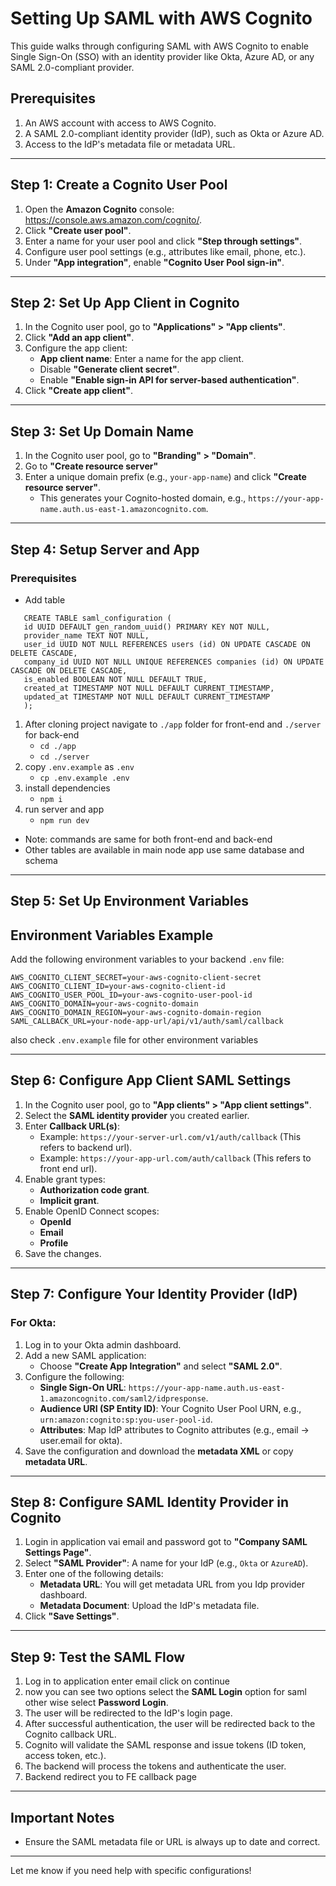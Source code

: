 # Setting Up SAML with AWS Cognito

This guide walks through configuring SAML with AWS Cognito to enable Single Sign-On (SSO) with an identity provider like Okta, Azure AD, or any SAML 2.0-compliant provider.

## Prerequisites
1. An AWS account with access to AWS Cognito.
2. A SAML 2.0-compliant identity provider (IdP), such as Okta or Azure AD.
3. Access to the IdP's metadata file or metadata URL.

---

## Step 1: Create a Cognito User Pool
1. Open the **Amazon Cognito** console: https://console.aws.amazon.com/cognito/.
2. Click **"Create user pool"**.
3. Enter a name for your user pool and click **"Step through settings"**.
4. Configure user pool settings (e.g., attributes like email, phone, etc.).
5. Under **"App integration"**, enable **"Cognito User Pool sign-in"**.

---

## Step 2: Set Up App Client in Cognito
1. In the Cognito user pool, go to **"Applications" > "App clients"**.
2. Click **"Add an app client"**.
3. Configure the app client:
   - **App client name**: Enter a name for the app client.
   - Disable **"Generate client secret"**.
   - Enable **"Enable sign-in API for server-based authentication"**.
4. Click **"Create app client"**.

---

## Step 3: Set Up Domain Name
1. In the Cognito user pool, go to **"Branding" > "Domain"**.
2. Go to **"Create resource server"**
2. Enter a unique domain prefix (e.g., `your-app-name`) and click **"Create resource server"**.
   - This generates your Cognito-hosted domain, 
         e.g., `https://your-app-name.auth.us-east-1.amazoncognito.com`.

---

## Step 4: Setup Server and App
### Prerequisites
   - Add table
   ```
      CREATE TABLE saml_configuration (
      id UUID DEFAULT gen_random_uuid() PRIMARY KEY NOT NULL,
      provider_name TEXT NOT NULL,
      user_id UUID NOT NULL REFERENCES users (id) ON UPDATE CASCADE ON DELETE CASCADE,
      company_id UUID NOT NULL UNIQUE REFERENCES companies (id) ON UPDATE CASCADE ON DELETE CASCADE,
      is_enabled BOOLEAN NOT NULL DEFAULT TRUE,
      created_at TIMESTAMP NOT NULL DEFAULT CURRENT_TIMESTAMP,
      updated_at TIMESTAMP NOT NULL DEFAULT CURRENT_TIMESTAMP
      );
   ``` 

1. After cloning project navigate to `./app` folder for front-end and `./server` for back-end
   - ``` cd ./app ```
   - ``` cd ./server ```
2. copy `.env.example` as `.env` 
   - ``` cp .env.example .env ```
3. install dependencies
   - ```npm i```
4. run server and app
   - ```npm run dev```

- Note: commands are same for both front-end and back-end 
- Other tables are available in main node app use same database and schema

---

## Step 5: Set Up Environment Variables
## Environment Variables Example
Add the following environment variables to your backend `.env` file:

```plaintext
AWS_COGNITO_CLIENT_SECRET=your-aws-cognito-client-secret
AWS_COGNITO_CLIENT_ID=your-aws-cognito-client-id
AWS_COGNITO_USER_POOL_ID=your-aws-cognito-user-pool-id
AWS_COGNITO_DOMAIN=your-aws-cognito-domain
AWS_COGNITO_DOMAIN_REGION=your-aws-cognito-domain-region
SAML_CALLBACK_URL=your-node-app-url/api/v1/auth/saml/callback
```

also check `.env.example` file for other environment variables

---

## Step 6: Configure App Client SAML Settings
1. In the Cognito user pool, go to **"App clients" > "App client settings"**.
2. Select the **SAML identity provider** you created earlier.
3. Enter **Callback URL(s)**:
   - Example: `https://your-server-url.com/v1/auth/callback` (This refers to backend url).
   - Example: `https://your-app-url.com/auth/callback` (This refers to front end url).
4. Enable grant types:
   - **Authorization code grant**.
   - **Implicit grant**.
5. Enable OpenID Connect scopes:
   - **OpenId**
   - **Email**
   - **Profile**
6. Save the changes.

---

## Step 7: Configure Your Identity Provider (IdP)
### For Okta:
1. Log in to your Okta admin dashboard.
2. Add a new SAML application:
   - Choose **"Create App Integration"** and select **"SAML 2.0"**.
3. Configure the following:
   - **Single Sign-On URL**: `https://your-app-name.auth.us-east-1.amazoncognito.com/saml2/idpresponse`.
   - **Audience URI (SP Entity ID)**: Your Cognito User Pool URN, e.g., `urn:amazon:cognito:sp:you-user-pool-id`.
   - **Attributes**: Map IdP attributes to Cognito attributes (e.g., email → user.email for okta).
4. Save the configuration and download the **metadata XML** or copy **metadata URL**.

---

## Step 8: Configure SAML Identity Provider in Cognito
1. Login in application vai email and password got to **"Company SAML Settings Page"**.
2. Select **"SAML Provider"**: A name for your IdP (e.g., `Okta` or `AzureAD`).
3. Enter one of the following details:
   - **Metadata URL**: You will get metadata URL from you Idp provider dashboard.
   - **Metadata Document**: Upload the IdP's metadata file.
4. Click **"Save Settings"**.

---

## Step 9: Test the SAML Flow
1. Log in to application enter email click on continue
2. now you can see two options select the **SAML Login** option for saml other wise select **Password Login**.
2. The user will be redirected to the IdP's login page.
3. After successful authentication, the user will be redirected back to the Cognito callback URL.
4. Cognito will validate the SAML response and issue tokens (ID token, access token, etc.).
5. The backend will process the tokens and authenticate the user.
6. Backend redirect you to FE callback page

---

## Important Notes
- Ensure the SAML metadata file or URL is always up to date and correct.


---

Let me know if you need help with specific configurations!
